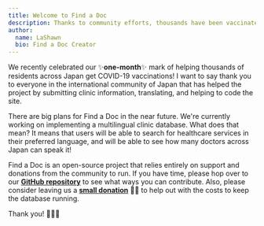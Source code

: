 ```yaml
---
title: Welcome to Find a Doc
description: Thanks to community efforts, thousands have been vaccinated across Japan!
author:
  name: LaShawn
  bio: Find a Doc Creator
---
```


We recently celebrated our ✨**one-month**✨ mark of helping thousands of residents across Japan get COVID-19 vaccinations! I want to say thank you to everyone in the international community of Japan that has helped the project by submitting clinic information, translating, and helping to code the site.

There are big plans for Find a Doc in the near future. We're currently working on implementing a multilingual clinic database. What does that mean? It means that users will be able to search for healthcare services in their preferred language, and will be able to see how many doctors across Japan can speak it!

Find a Doc is an open-source project that relies entirely on support and donations from the community to run. If you have time, please hop over to our **[GitHub repository](https://github.com/ourjapanlife/findadoc-frontend)** to see what ways you can contribute. Also, please consider leaving us a **[small donation](https://ko-fi.com/theyokohamalife)** 🙏🏾 to help out with the costs to keep the database running.

Thank you! 🙇🏾‍♀️
